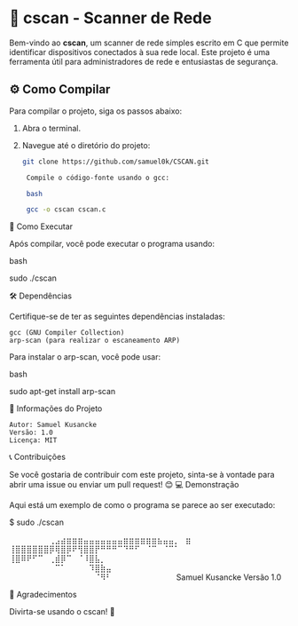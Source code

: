 # 📡 cscan - Scanner de Rede

Bem-vindo ao **cscan**, um scanner de rede simples escrito em C que permite identificar dispositivos conectados à sua rede local. Este projeto é uma ferramenta útil para administradores de rede e entusiastas de segurança.

## ⚙️ Como Compilar

Para compilar o projeto, siga os passos abaixo:

1. Abra o terminal.
2. Navegue até o diretório do projeto:

   ```bash
   git clone https://github.com/samuel0k/CSCAN.git

    Compile o código-fonte usando o gcc:

    bash

    gcc -o cscan cscan.c

🚀 Como Executar

Após compilar, você pode executar o programa usando:

bash

sudo ./cscan

🛠️ Dependências

Certifique-se de ter as seguintes dependências instaladas:

    gcc (GNU Compiler Collection)
    arp-scan (para realizar o escaneamento ARP)

Para instalar o arp-scan, você pode usar:

bash

sudo apt-get install arp-scan

📜 Informações do Projeto

    Autor: Samuel Kusancke
    Versão: 1.0
    Licença: MIT

📞 Contribuições

Se você gostaria de contribuir com este projeto, sinta-se à vontade para abrir uma issue ou enviar um pull request! 😊
💻 Demonstração

Aqui está um exemplo de como o programa se parece ao ser executado:

$ sudo ./cscan

⠀⠀⠀⠀⠀⠀⠀⢀⣠⣴⣶⣶⣶⣤⣤⣤⣤⣤⣤⣤⣶⣶⣶⣶⣶⣶⣦⣤⣤⡀⠀⣶⠀
⢸⣿⣿⣿⣿⣿⣿⡿⢿⣿⡿⠟⢻⣿⣿⡟⠛⠛⠛⠉⠙⠛⠋⠀⠈⠉⠀⠈⠉⠁
⢸⣿⠿⠟⠋⠉⠀⢀⣾⡿⠉⠀⠈⠸⣿⣧⡀⠀⠀⠀⠀⠀⠀⠀⠀⠀⠀⠀⠀⠀
⠀⠀⠀⠀⠀⠀⠀⠀⠉⠁⠀⠀⠀⠀⠹⣿⣷⣤⠀⠀⠀⠀⠀⠀⠀⠀⠀⠀⠀⠀
⠀⠀⠀⠀⠀⠀⠀⠀⠀⠀⠀⠀⠀⠀⠀⠈⠻⠃⠀⠀⠀⠀⠀⠀⠀⠀⠀⠀⠀ 
Samuel Kusancke
Versão 1.0

🎉 Agradecimentos

Divirta-se usando o cscan! 🎈
